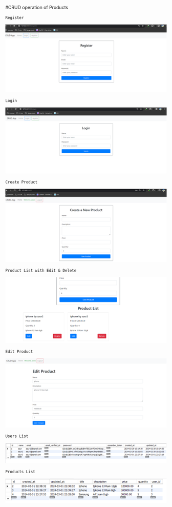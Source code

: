 #CRUD operation of Products

`Register`

![1](https://github.com/Zayed-Rahat/crudProductLaravel/blob/main/UI_SS/Register.png)

`Login`

![2](https://github.com/Zayed-Rahat/crudProductLaravel/blob/main/UI_SS/Login.png)

`Create Product`

![3](https://github.com/Zayed-Rahat/crudProductLaravel/blob/main/UI_SS/Create.png)

`Product List with Edit & Delete`

![4](https://github.com/Zayed-Rahat/crudProductLaravel/blob/main/UI_SS/ProductList.png)

`Edit Product`

![5](https://github.com/Zayed-Rahat/crudProductLaravel/blob/main/UI_SS/editProduct.png)

`Users List`

![6](https://github.com/Zayed-Rahat/crudProductLaravel/blob/main/UI_SS/userDB.png)

`Products List`

![7](https://github.com/Zayed-Rahat/crudProductLaravel/blob/main/UI_SS/productDB.png)

